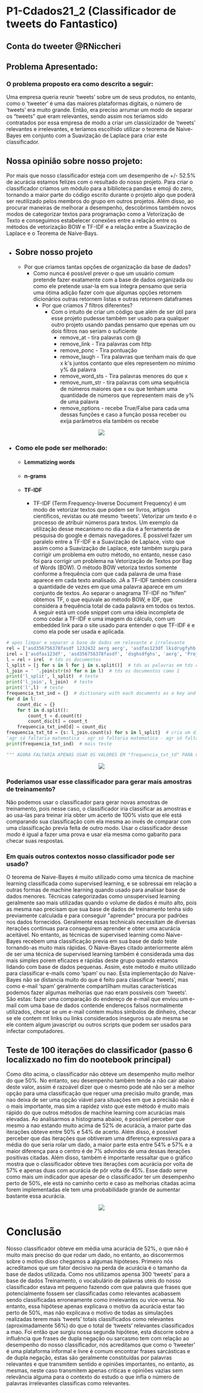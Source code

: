 # P1-Cdados21_2 (Classificador de tweets do Fantastico)
## Conta do tweeter @RNiccheri

## Problema Apresentado:
### O problema proposto era como descrito a seguir:
Uma empresa queria reunir ‘tweets’ sobre um de seus produtos, no entanto, como o ‘tweeter’ é uma das maiores plataformas digitais, o número de ‘tweets’ era muito grande. Então, era preciso arrumar um modo de separar os “tweets” que eram relevantes, sendo assim nos teríamos sido contratados por essa empresa de modo a criar um classicizador de ‘tweets’ relevantes e irrelevantes, e teríamos escolhido utilizar o teorema de Naive-Bayes em conjunto com a Suavização de Laplace para criar este classificador. 

## Nossa opinião sobre nosso projeto:
Por mais que nosso classificador esteja com um desempenho de +/- 52.5% de acurácia estamos felizes com o resultado do nosso projeto. Para criar o classificador criamos um módulo para a biblioteca pandas e emoji do zero, tornando a maior parte do código escrito durante o projeto algo que poderá ser reutilizado pelos membros do grupo em outros projetos. Além disso, ao procurar maneiras de melhorar a desempenho, descobrimos também novos modos de categorizar textos para programação como a Vetorização de Texto e conseguimos estabelecer conexões entre a relação entre os métodos de vetorização BOW e TF-IDF e a relação entre a Suavização de Laplace e o Teorema de Naive-Bays.

- ## Sobre nosso projeto
     - Por que criamos tantas opções de organização da base de dados?
       - Como nunca é possível prever o que um usuário comum pretende fazer exatamente com a base de dados organizada ou como ele pretende usar-la em sua íntegra pensamo que seria uma ótima adição fazer com que algumas opções retornem dicionários outras retornem listas e outras retornem dataframes
         - Por que criamos 7 filtros diferentes?
           - Com o intuito de criar um código que além de ser útil para esse projeto pudesse também ser usado para qualquer outro projeto usando pandas pensamo que epenas um ou dois filtros nao seriam o suficiente
             - remove_at - tira palavras com @
             - remove_link - Tira palavras com http
             - remove_ponc - Tira pontuação
             - remove_laugh - Tira palavras que tenham mais do que x k's juntos contanto que eles representem no mínimo y% da palavra
             - remove_word_sts - Tira palavras menores do que x
             - remove_num_str - tira palavras com uma sequência de números maiores que x ou que tenham uma quantidade de números que representem mais de y% de uma palavra
             - remove_options - recebe True/False para cada uma dessas funções e caso a função possa receber ou exija parâmetros ela também os recebe
<p align="center">
  <img src="https://raw.githubusercontent.com/RafaelNiccheri/gfjh/79f18e10c9a107247f499361e290049c95e9b7e8/Captura%20de%20tela%202021-09-16%20220519.png?token=AO7T4BQLVXOPW2SU3A7T5OLBKPRJ4">
</p>

- ### Como ele pode ser melhorado:
  - #### Lemmatizing words
  - #### n-grams
  - #### TF-IDF
    - TF-IDF (Term Frequency-Inverse Document Frequency) é um modo de vetorizar textos que podem ser livros, artigos científicos, revistas ou até mesmo ‘tweets’. Vetorizar um texto é o processo de atribuir números para textos. Um exemplo da utilização desse mecanismo no dia a dia é a ferramenta de pesquisa do google e demais navegadores. É possível fazer um paralelo entre a TF-IDF e a Suavização de Laplace, visto que assim como a Suavização de Laplace, este também surgiu para corrigir um problema em outro método, no entanto, nesse caso foi para corrigir um problema na Vetorização de Textos por Bag of Words (BOW). O método BOW vetoriza textos somente conforme a frequência com que cada palavra de uma frase aparece em cada texto analisado. JÁ a TF-IDF também considera a quantidade de vezes em que uma palavra aparece em um conjunto de textos. Ao separar o anagrama TF-IDF no “hífen” obtemos TF, o que equivale ao método BOW, e IDF, que considera a frequência total de cada palavra em todos os textos. A seguir está um code snippet com uma ideia incompleta de como codar a TF-IDF e uma imagem do cálculo, com um embedded link para o site usado para entender o que TF-IDF é e como ela pode ser usada e aplicada.
````python
# apos limpar e separar a base de dados em relevante e irrelevante
rel = ['asd356756378fasdf 1232432 aerg aerg', 'asdfas123df lkidrugfyhb  ha ha ha ha ha dfs;gouijhbsr9pdog8', 'asdgfasgdda tf trf tf  import', 'rtuyie567yw6 w465yuw4uy  oi oi oi sys']
irel = ['asdfas123df', 'asd356756378fasdf', 'dsghsdfghs', 'aerg', 'Projetos']
l = rel + irel  # tds os documentos
l_split = [j for s in l for j in s.split()]  # tds as palavras em tds os documentos
l_join = ' '.join(str(n) for n in l)  # tds os documentos como 1
print('l_split', l_split)  # teste
print('l_join', l_join)  # teste
print('l',l)  # teste
frequencia_txt_ind = {}  # dictionary with each documents as a key and a dict with each term on it as a key and its respective frequency as value
for d in l:
    count_dic = {}
    for t in d.split():
        count_t = d.count(t)
        count_dic[t] = count_t
    frequencia_txt_ind[d] = count_dic
frequencia_txt_td = {s: l_join.count(s) for s in l_split}  # cria um dicionario com todas as palavras e suas frquencias no texto inteiro
'agr só faltaria matematica - agr só faltaria matematica - agr só faltaria matematica - agr só faltaria matematica'
print(frequencia_txt_ind)  # mais teste

""" AGORA FALTARIA APENAS USAR OS VALORES EM "frequencia_txt_td" PARA CALCULAR IDF E FAZER A CONTA"""
````
<p align="center">
 <a href="https://towardsdatascience.com/getting-started-with-text-vectorization-2f2efbec6685" >
 <img src="https://raw.githubusercontent.com/RafaelNiccheri/gfjh/main/zdfsg.png?token=AO7T4BXDFZ4FLHVJP4LBPG3BKOHWQ">
  </a>
</p>

### Poderíamos usar esse classificador para gerar mais amostras de treinamento?
Não podemos usar o classificador para gerar novas amostras de treinamento, pois nesse caso, o classificador iria classificar as amostras e ao usa-las para treinar iria obter um acerto de 100% visto que ele está comparando sua classificação com ela mesma ao invés de comparar com uma classificação previa feita de outro modo. Usar o classificador desse modo é igual a fazer uma prova e usar ela mesma como gabarito para checar suas respostas.

### Em quais outros contextos nosso classificador pode ser usado?
O teorema de Naive-Bayes é muito utilizado como uma técnica de machine learning classificada como supervised learning, e se sobressai em relação a outras formas de machine learning quando usado para analisar base de dados menores. Técnicas categorizadas como unsupervised learning geralmente sao mais utilizadas quando o volume de dados é muito alto, pois as mesma nao precisam que sua base de dados de treinamento tenha sido previamente calculada e para conseguir "aprender" procura por padrões nos dados fornecidos. Geralmente essas technicals necessitam de diversas iterações continuas para conseguirem aprender e obter uma acurácia aceitável. No entanto, as técnicas de supervised learning como Naive-Bayes recebem uma classificação previa em sua base de dado teste tornando-as muito mais rápidas. O Naive-Bayes citado anteriormente além de ser uma técnica de supervised learning também é considerada uma das mais simples porem eficazes e rápidas deste grupo quando estamos lidando com base de dados pequenas. Assim, este método é muito utilizado para classificar e-mails como ‘spam’ ou nao. Esta implementação do Naive-Bayes não se distancia muito do que é feito para classificar ‘tweets’, mas como e-mail ‘spam’ geralmente compartilham muitas características podemos fazer algumas melhorias que nao eram possíveis com ‘tweets’. São estas: fazer uma comparação do endereço de e-mail que enviou um e-mail com uma base de dados contende endereços falsos normalmente utilizados, checar se um e-mail contem muitos símbolos de dinheiro, checar se ele contem mt links ou links considerados inseguros ou ate mesma se ele contem algum javascript ou outros scripts que podem ser usados para infectar computadores. 


## Teste de 100 iterações do classificador (passo 6 localizxado no fim do nootebook principal)
Como dito acima, o classificador não obteve um desempenho muito melhor do que 50%. No entanto, seu desempenho também tende a não cair abaixo deste valor, assim é razoável dizer que o mesmo pode até não ser a melhor opção para uma classificação que requer uma precisão muito grande, mas nao deixa de ser uma opção viável para situações em que a precisão não é o mais importante, mas sim a rapidez visto que este método é muito mais rápido do que outros métodos de machine learning com acurácias mais elevadas. Ao analisarmos a histograma abaixo, é possível perceber que mesmo a nao estando muito acima de 52% de acurácia, a maior parte das iterações obteve entre 50% e 54% de acerto. Além disso, é possível perceber que das iterações que obtiveram uma diferença expressiva para a média do que seria rolar um dado, a maior parte esta entre 54% e 57% e a maior diferença para o centro é de 7% advindos de uma dessas iterações positivas citadas. Além disso, também é importante ressaltar que o gráfico mostra que o classificador obteve tres iterações com acurácia por volta de 57% e apenas duas com acurácia de pôr volta de 45%. Esse dado serve como mais um indicador que apesar de o classificador ter um desempenho perto de 50%, ele está no caminho certo e caso as melhorias citadas acima forem implementadas ele tem uma probabilidade grande de aumentar bastante essa acurácia.
<p align="center">
 <img src="https://raw.githubusercontent.com/RafaelNiccheri/gfjh/main/Figure_1.png?token=AO7T4BQO6CE2YYIWG2VD6GDBKSOSO">
</p>

# Conclusão
Nosso classificador obteve em média uma acurácia de 52%, o que não é muito mais preciso do que rodar um dado, no entanto, ao discorrermos sobre o motivo disso chegamos a algumas hipóteses. Primeiro nós acreditamos que um fator decisivo na perda de acurácia é o tamanho da base de dados utilizada. Como nos utilizamos apensa 300 ‘tweets’ para a base de dados Treinamento, o vocabulário de palavras uteis do nosso classificador estava mt pequeno fazendo com que palavra que frases que potencialmente fossem ser classificadas como relevantes acabassem sendo classificadas erroneamente como irrelevantes ou vice-versa. No entanto, essa hipótese apenas explicava o motivo da acurácia estar tao perto de 50%, mas não explicava o motivo de todas as simulações realizadas terem mais ‘tweets’ totais classificados como relevantes (aproximadamente 56%) do que o total de ‘tweets’ relevantes classificados a mao. Foi então que surgiu nossa segunda hipótese, esta discorre sobre a influência que frases de dupla negação ou sarcasmo tem com relação ao desempenho do nosso classificador, nós acreditamos que como o ‘tweeter’ é uma plataforma informal e livre é comum encontrar frases sarcásticas e de dupla negação, estas são geralmente constituídas por palavras relevantes e que transmitem sentido e opiniões importantes, no entanto, as mesmas, neste caso transmitem apenas criticas e opiniões vazias sem relevância alguma para o contexto do estudo o que infla o número de palavras irrelevantes classificas como relevantes.

